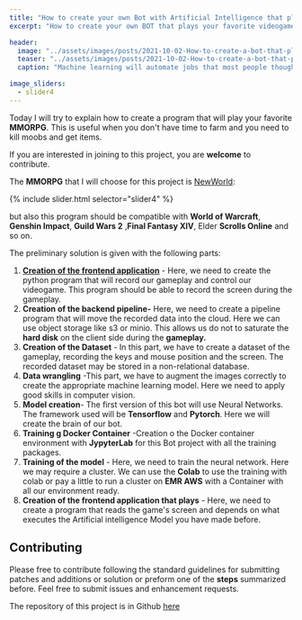 ```yaml
---
title: "How to create your own Bot with Artificial Intelligence that plays your favorite MMORPG"
excerpt: "How to create your own BOT that plays your favorite videogames"

header:
  image: "../assets/images/posts/2021-10-02-How-to-create-a-bot-that-plays-videogames/newworld2.jpg"
  teaser: "../assets/images/posts/2021-10-02-How-to-create-a-bot-that-plays-videogames/newworld2.jpg"
  caption: "Machine learning will automate jobs that most people thought could only be done by people - Dave Waters"

image_sliders:
  - slider4  
---
```




Today I will try to explain how to create a program that will play your favorite **MMORPG**. This is useful when you don't have time to farm and you need to kill moobs and get items. 

If you are interested in joining to this project, you are **welcome** to contribute.



The **MMORPG** that I will choose for this project is [NewWorld](https://www.newworld.com/en-us/):



{% include slider.html selector="slider4" %}



but also this program should be compatible with  **World of Warcraft**, **Genshin Impact**, **Guild Wars 2** ,**Final Fantasy XIV**, Elder **Scrolls Online** and so on.



The preliminary solution is given with the following parts:

1. **[Creation of the frontend application](https://github.com/ruslanmv/BOT-MMORPG-AI/blob/master/frontend/README.md)** - Here, we need to create the python program that will record our gameplay and control our videogame. This program should be able to record the screen during the gameplay.
2. **Creation of the backend pipeline-** Here, we need to create a pipeline program that will move the recorded data into the cloud. Here we can use object storage like s3 or minio. This allows us do not to saturate the **hard disk** on the client side during the **gameplay.** 
3. **Creation of the Dataset** - In this part, we have to create a dataset of the gameplay, recording the keys and mouse position and the screen. The recorded dataset may be stored in a non-relational database.
4. **Data wrangling** -This part, we have to augment the images correctly to create the appropriate machine learning model. Here we need to apply good skills in computer vision.
5. **Model creation**- The first version of this bot will use Neural Networks. The framework used will be **Tensorflow** and **Pytorch**. Here we will create the brain of our bot.
6. **Training g Docker Container** -Creation o the Docker container environment with **JypyterLab** for this Bot project with all the training packages.
7. **Training of the model** - Here, we need to train the neural network. Here we may require a cluster. We can use the **Colab** to use the training with colab or pay a little to run a cluster on **EMR AWS** with a Container with all our environment ready.
8. **Creation of the frontend application that plays** - Here, we need to create a program that reads the game's screen and depends on what executes the Artificial intelligence Model you have made before.





## Contributing

Please free  to contribute following the standard guidelines for submitting patches and additions or solution or preform one of the **steps** summarized before. Feel free to submit issues and enhancement requests.

The repository of this project is in Github [here](https://github.com/ruslanmv/BOT-MMORPG-AI)

